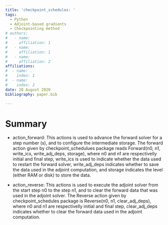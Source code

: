 ```yaml
---
title: 'checkpoint_schedules: '
tags:
  - Python
  - Adjoint-based gradients
  - Checkpointing method
# authors:
#   - name: 
#     affiliation: 1
#   - name: 
#     affiliation: 1
#   - name: 
#     affiliation: 2
affiliations:
#  - name: .
#    index: 1
#  - name:  
#    index: 2
date: 20 August 2020
bibliography: paper.bib

---
```

# Summary
* action_forward: This actions is used to advance the forward solver for a step number (s), and to configure the intermediate storage. The forward action given by checkpoint_schedulues package reads Forward(n0, n1, write_ics, write_adj_deps, storage), where n0 and n1 are respectivelly initial and final step, write_ics is used to indicate whether the data used to restart the forward solver, write_adj_deps indicates whether to save the data used in the adjoint computation, and storage indicates the level (either RAM or disk) to store the data. 

* action_reverse: This actions is used to execute the adjoint solver from the start step n0 to the step n1, and to clear the forward data that was used in the adjoint solver. The Reverse action given by checkpoint_schedules package is Reverse(n0, n1, clear_adj_deps), where n0 and n1 are respectivelly initial and final step, clear_adj_deps indicates whether to clear the forward data used in the adjoint computation.